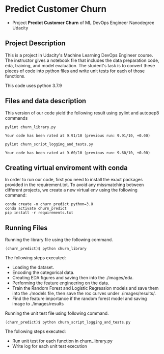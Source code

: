 # Predict Customer Churn

- Project **Predict Customer Churn** of ML DevOps Engineer Nanodegree Udacity

## Project Description
This is a project in Udacity's Machine Learning DevOps Engineer course. The instructor gives a notebook file that includes the data preparation code, eda, training, and model evaluation. The student's task is to convert these pieces of code into python files and write unit tests for each of those functions.

This code uses python 3.7.9

## Files and data description
This version of our code yield the following result using pylint and autopep8 commands

```
pylint churn_library.py

Your code has been rated at 9.91/10 (previous run: 9.91/10, +0.00)
```

```
pylint churn_script_logging_and_tests.py 

Your code has been rated at 9.60/10 (previous run: 9.60/10, +0.00)
```

## Creating virtual enviroment with conda
In order to run our code, first you need to install the exact packages provided in the requirement.txt. To avoid any missmatching between different projects, we create a new virtual env using the following command:

```
conda create -n churn_predict python=3.8
conda activate churn_predict
pip install -r requirements.txt
```

## Running Files
Running the library file using the following command.

```
(churn_predict)$ python churn_library
```

The following steps executed:
* Loading the dataset.
* Encoding the categorical data.
* Creating EDA figures and saving then into the ./images/eda.
* Performing the feature engineering on the data.
* Train the Random Forest and Logistic Regression models and save them into the ./models file, then save the roc curves under ./images/results/.
* Find the feature importance if the random forest model and saving image to ./images/results

Running the unit test file using following command.
```
(churn_predict)$ python churn_script_logging_and_tests.py
```
The following steps executed:
* Run unit test for each function in churn_library.py
* Write log for each unit test execution




